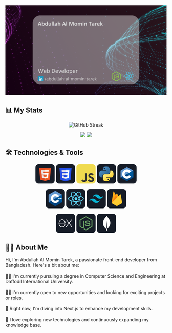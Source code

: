 <a target="_blank" href="https://www.linkedin.com/in/abdullah-al-momin-tarek">
<img src="https://github.com/Shikder-Tarek-15/Shikder-Tarek-15/blob/main/banner.png" />
  <a/>


## :bar_chart: My Stats
<p align="center"><img src="https://streak-stats.demolab.com?user=Shikder-Tarek-15&theme=dark&hide_border=true&date_format=j%20M%5B%20Y%5D" alt="GitHub Streak" /></p>
<p align="center"><img src="https://github-readme-stats.vercel.app/api?username=Shikder-Tarek-15&show_icons=true&theme=radical&hide_border=true" /> <img src="https://github-readme-stats.vercel.app/api/top-langs/?username=Shikder-Tarek-15&layout=compact" /></p>

## :hammer_and_wrench: Technologies & Tools
<p align="center">
<img src="https://github.com/Shikder-Tarek-15/Shikder-Tarek-15/blob/main/icons/HTML.png" />
<img src="https://github.com/Shikder-Tarek-15/Shikder-Tarek-15/blob/main/icons//css.png" />
<img src="https://github.com/Shikder-Tarek-15/Shikder-Tarek-15/blob/main/icons/JavaScript.png" />
<img src="https://github.com/Shikder-Tarek-15/Shikder-Tarek-15/blob/main/icons/python.png" />
<img src="https://github.com/Shikder-Tarek-15/Shikder-Tarek-15/blob/main/icons/c.png" />
</p>
<p align="center">
<img src="https://github.com/Shikder-Tarek-15/Shikder-Tarek-15/blob/main/icons/cpp.png" />
<img src="https://github.com/Shikder-Tarek-15/Shikder-Tarek-15/blob/main/icons//react.png" />
<img src="https://github.com/Shikder-Tarek-15/Shikder-Tarek-15/blob/main/icons/tailwind.png" />
<img src="https://github.com/Shikder-Tarek-15/Shikder-Tarek-15/blob/main/icons/firebase.png" />
</p>
<p align="center">
<img src="https://github.com/Shikder-Tarek-15/Shikder-Tarek-15/blob/main/icons/express.png" />
<img src="https://github.com/Shikder-Tarek-15/Shikder-Tarek-15/blob/main/icons//node.png" />
<img src="https://github.com/Shikder-Tarek-15/Shikder-Tarek-15/blob/main/icons/mongo.png" />
</p>

## 👨‍💻 About Me
<div>
  Hi, I'm Abdullah Al Momin Tarek, a passionate front-end developer from Bangladesh. Here's a bit about me:
  <br><br>
🧑‍🎓 I'm currently pursuing a degree in Computer Science and Engineering at Daffodil International University.
<br><br>
👨‍💼 I'm currently open to new opportunities and looking for exciting projects or roles.
<br><br>
🧠 Right now, I'm diving into Next.js to enhance my development skills.
<br><br>
🌟 I love exploring new technologies and continuously expanding my knowledge base.

</div>
